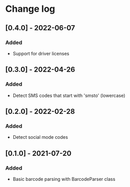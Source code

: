 # Change log

## [0.4.0] - 2022-06-07

### Added

- Support for driver licenses

## [0.3.0] - 2022-04-26

### Added

- Detect SMS codes that start with 'smsto' (lowercase)

## [0.2.0] - 2022-02-28

### Added

- Detect social mode codes

## [0.1.0] - 2021-07-20

### Added

- Basic barcode parsing with BarcodeParser class
